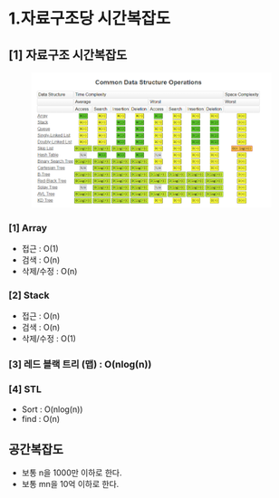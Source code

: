 # 1.자료구조당 시간복잡도

## \[1] 자료구조 시간복잡도

<figure><img src="../../.gitbook/assets/image (1) (3).png" alt=""><figcaption></figcaption></figure>

### \[1] Array

* 접근 : O(1)
* 검색 : O(n)
* 삭제/수정 : O(n)

### \[2] Stack

* 접근 : O(n)
* 검색 : O(n)
* 삭제/수정 : O(1)

### \[3] 레드 블랙 트리 (맵) : O(nlog(n))

### \[4] STL&#x20;

* Sort : O(nlog(n))
* find : O(n)

## 공간복잡도

* 보통 n을 1000만 이하로 한다.
* 보통 mn을 10억 이하로 한다.
